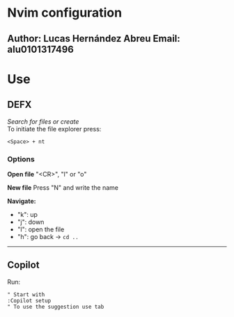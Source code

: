 # Nvim configuration
**Author:** Lucas Hernández Abreu
**Email:** alu0101317496
----

# Use

## DEFX
*Search for files or create*
<br>
To initiate the file explorer press:
```vim
<Space> + nt
```
### Options
**Open file**
"\<CR\>", "l" or "o"

**New file**
Press "N" and write the name

**Navigate:**
- "k": up
- "j": down
- "l": open the file
- "h": go back -> `cd ..`


----

## Copilot

Run:
```vim
" Start with
:Copilot setup
" To use the suggestion use tab
```
